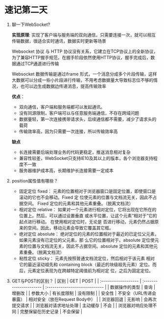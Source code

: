 # 速记第二天
1. 聊一下WebSocket?



    **实现原理**: 实现了客户端与服务端的双向通信，只需要连接一次，就可以相互传输数据，很适合实时通讯，数据实时更新等场景

    Websocket 协议 与 HTTP 协议没有关系，它建立在TCP协议上的全新协议，为了兼容HTTP握手规范，在握手阶段依然使用HTTP协议，握手完成后，数据通过TCP通道进行传输

    Websocket 数据传输是通过iframe 形式，一个消息分成多个片段传输，这样大数据可以分成一些小片段进行传输，不用考虑数据量大导致标志位不够的情况，也可以边生成数据边传递消息，提高传输效率

    **优点**： 
    - 双向通信，客户端和服务端都可以发起通讯。 
    - 没有同源限制，客户端可以与任意服务端通信，不存在跨域问题
    - 数据量轻，第一次连接携带请求头，后续通信都不需要，减少了请求头的载荷
    - 传输效率高，因为只需要一次连接，所以传输效率高
    
    **缺点**
    - 长连接需要后端处理业务的代码更稳定，推送消息相对复杂
    - 兼容性较差，WebSocket只支持IE10及其以上的版本，各个浏览器支持程度不一致
    - 服务器维护成本高，长期维护长连接需要一定成本


2. position属性值有哪些？
   - 固定定位 fixed： 元素的位置相对于浏览器窗口是固定位置，即使窗口是滚动的它也不会移动。Fixed 定 位使元素的位置与文档流无关，因此不占据空间。 Fixed 定位的元素和其他元素重叠。（脱离文档流）
   - 相对定位 relative： 如果对一个元素进行相对定位，它将出现在它所在的位置上。然后，可以通过设置垂直 或水平位置，让这个元素“相对于”它的起点进行移动。 在使用相对定位时，无论是 否进行移动，元素仍然占据原来的空间。因此，移动元素会导致它覆盖其它框。
   - 绝对定位 absolute： 绝对定位的元素的位置相对于最近的已定位父元素，如果元素没有已定位的父元素，那 么它的位置相对于<html>。absolute 定位使元素的位置与文档流无关，因此不占据空间。absolute 定位的元素和其他元素重叠。（脱离文档流）
   - 粘性定位 sticky： 元素先按照普通文档流定位，然后相对于该元素 相对它的最近滚动祖先和 containing block（最近的块级祖先元素）定位。而后，元素定位表现为在跨越特定阈值前为相对定 位，之后为固定定位。

3. GET与POST的区别？
    | 区别                 | GET                     | POST                           |
    | :------------------- | :---------------------- | :----------------------------- |
    | 数据操作的类型       | 查询                    | 增删改                         |
    | 参数大小             | 有长度限制              | 没有限制                       |
    | 安全性               | 不安全（URL传递会暴露） | 相对安全（放在Request Body中） |
    | 浏览器回退           | 无影响                  | 会再次提交请求                 |
    | 浏览器对请求地址处理 | 主动缓存                | 不会          |
    | 浏览器对响应处理不同 | 完整保留在历史记录      | 不会保留                       |









